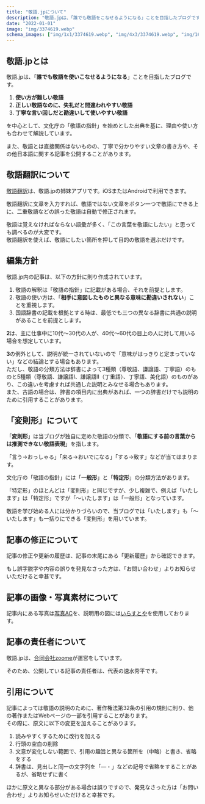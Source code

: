 ```yaml
---
title: "敬語.jpについて"
description: "敬語.jpは、「誰でも敬語をこなせるようになる」ことを目指したブログです。難しい敬語、勘違いされやすい敬語、二重敬語などを中心に、分かりやすく解説しています。"
date: "2022-01-01"
image: "img/3374619.webp"
schema_images: ["img/1x1/3374619.webp", "img/4x3/3374619.webp", "img/16x9/3374619.webp"]
---
```


## 敬語.jpとは
敬語.jpは、「**誰でも敬語を使いこなせるようになる**」ことを目指したブログです。

1. **使い方が難しい敬語**
2. **正しい敬語なのに、失礼だと間違われやすい敬語**
3. **丁寧な言い回しだと勘違いして使いやすい敬語**

を中心として、文化庁の「敬語の指針」を始めとした出典を基に、理由や使い方も合わせて解説しています。

また、敬語とは直接関係はないものの、丁寧で分かりやすい文章の書き方や、その他日本語に関する記事を公開することがあります。

## 敬語翻訳について
[敬語翻訳](https://敬語翻訳.jp)は、敬語.jpの姉妹アプリです。iOSまたはAndroidで利用できます。

敬語翻訳に文章を入力すれば、敬語ではない文章をボタン一つで敬語にできる上に、二重敬語などの誤った敬語は自動で修正されます。

敬語は覚えなければならない語彙が多く、「この言葉を敬語にしたい」と思っても調べるのが大変です。  
敬語翻訳を使えば、敬語にしたい箇所を押して目的の敬語を選ぶだけです。

## 編集方針
敬語.jp内の記事は、以下の方針に則り作成されています。

1. 敬語の解釈は「敬語の指針」に記載がある場合、それを前提とします。
2. 敬語の使い方は、「**相手に意図したものと異なる意味に勘違いされない**」ことを重視します。
3. 国語辞書の記載を根拠とする時は、最低でも三つの異なる辞書に共通の説明があることを前提とします。  

**2**は、主に仕事中に10代〜30代の人が、40代〜60代の目上の人に対して用いる場合を想定しています。

**3**の例外として、説明が統一されていないので「意味がはっきりと定まっていない」などの結論とする場合もあります。  
ただし、敬語の分類方法は辞書によって3種類（尊敬語、謙譲語、丁寧語）のものと5種類（尊敬語、謙譲語I、謙譲語II（丁重語）、丁寧語、美化語）のものがあり、この違いを考慮すれば共通した説明とみなせる場合もあります。  
また、古語の場合は、辞書の項目内に出典があれば、一つの辞書だけでも説明のために引用することがあります。


## 「変則形」について

「**変則形**」は当ブログが独自に定めた敬語の分類で、「**敬語にする前の言葉からは推測できない敬語表現**」を指します。

「言う→おっしゃる」「来る→おいでになる」「する→致す」などが当てはまります。

文化庁の「敬語の指針」には「**一般形**」と「**特定形**」の分類方法があります。

「特定形」のほとんどは「変則形」と同じですが、少し複雑で、例えば「いたします」は「特定形」ですが「〜いたします」は「一般形」となっています。

敬語を学び始める人には分かりづらいので、当ブログでは「いたします」も「〜いたします」も一括りにできる「変則形」を用いています。

## 記事の修正について
記事の修正や更新の履歴は、記事の末尾にある「更新履歴」から確認できます。

もし誤字脱字や内容の誤りを発見なさった方は、「お問い合わせ」よりお知らせいただけると幸甚です。

## 記事の画像・写真素材について
記事内にある写真は[写真AC](https://www.photo-ac.com)を、説明用の図には[いらすとや](https://www.irasutoya.com)を使用しております。

## 記事の責任者について
敬語.jpは、[合同会社zoome](https://zoome.co.jp)が運営をしています。

そのため、公開している記事の責任者は、代表の速水秀平です。  

## 引用について
記事によっては敬語の説明のために、著作権法第32条の引用の規則に則り、他の著作またはWebページの一部を引用することがあります。  
その際に、原文に以下の変更を加えることがあります。
1. 読みやすくするために改行を加える
2. 行頭の空白の削除
3. 文意が変化しない範囲で、引用の趣旨と異なる箇所を（中略）と書き、省略をする
4. 辞書は、見出しと同一の文字列を「—・」などの記号で省略をすることがあるが、省略せずに書く

ほかに原文と異なる部分がある場合は誤りですので、発見なさった方は「お問い合わせ」よりお知らせいただけると幸甚です。
